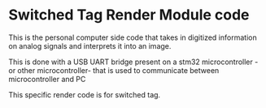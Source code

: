 
# Switched Tag Render Module code

This is the personal computer side code that takes in digitized information on 
analog signals and interprets it into an image.

This is done with a USB UART bridge present on a stm32 microcontroller - or other microcontroller- 
that is used to communicate between microcontroller and PC

This specific render code is for switched tag.
